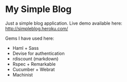 My Simple Blog
==============

Just a simple blog application.
Live demo available here: <http://simpleblog.heroku.com/>

Gems I have used here:

- Haml + Sass
- Devise for authentication
- rdiscount (markdown)
- Rspec + Remarkable
- Cucumber + Webrat
- Machinist
